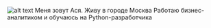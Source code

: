 ![alt text](DSC02097-Edit.jpg)
Меня зовут Ася. 
Живу в городе Москва 
Работаю бизнес-аналитиком и обучаюсь на Python-разработчика